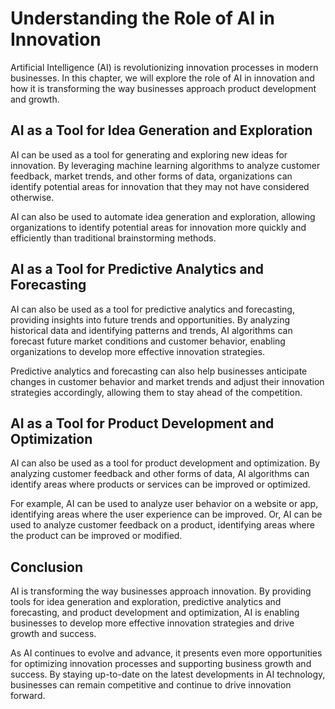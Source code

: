 Understanding the Role of AI in Innovation
===========================================================================================

Artificial Intelligence (AI) is revolutionizing innovation processes in modern businesses. In this chapter, we will explore the role of AI in innovation and how it is transforming the way businesses approach product development and growth.

AI as a Tool for Idea Generation and Exploration
------------------------------------------------

AI can be used as a tool for generating and exploring new ideas for innovation. By leveraging machine learning algorithms to analyze customer feedback, market trends, and other forms of data, organizations can identify potential areas for innovation that they may not have considered otherwise.

AI can also be used to automate idea generation and exploration, allowing organizations to identify potential areas for innovation more quickly and efficiently than traditional brainstorming methods.

AI as a Tool for Predictive Analytics and Forecasting
-----------------------------------------------------

AI can also be used as a tool for predictive analytics and forecasting, providing insights into future trends and opportunities. By analyzing historical data and identifying patterns and trends, AI algorithms can forecast future market conditions and customer behavior, enabling organizations to develop more effective innovation strategies.

Predictive analytics and forecasting can also help businesses anticipate changes in customer behavior and market trends and adjust their innovation strategies accordingly, allowing them to stay ahead of the competition.

AI as a Tool for Product Development and Optimization
-----------------------------------------------------

AI can also be used as a tool for product development and optimization. By analyzing customer feedback and other forms of data, AI algorithms can identify areas where products or services can be improved or optimized.

For example, AI can be used to analyze user behavior on a website or app, identifying areas where the user experience can be improved. Or, AI can be used to analyze customer feedback on a product, identifying areas where the product can be improved or modified.

Conclusion
----------

AI is transforming the way businesses approach innovation. By providing tools for idea generation and exploration, predictive analytics and forecasting, and product development and optimization, AI is enabling businesses to develop more effective innovation strategies and drive growth and success.

As AI continues to evolve and advance, it presents even more opportunities for optimizing innovation processes and supporting business growth and success. By staying up-to-date on the latest developments in AI technology, businesses can remain competitive and continue to drive innovation forward.
